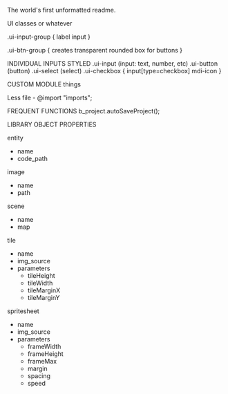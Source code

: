 The world's first unformatted readme.

UI classes or whatever

.ui-input-group {
	label
	input
}

.ui-btn-group {
	creates transparent rounded box for buttons
}

INDIVIDUAL INPUTS STYLED
.ui-input (input: text, number, etc)
.ui-button (button)
.ui-select (select)
.ui-checkbox {
	input[type=checkbox]
	mdi-icon
}

CUSTOM MODULE things

Less file 
	- @import "imports";

FREQUENT FUNCTIONS
	b_project.autoSaveProject();

LIBRARY OBJECT PROPERTIES

entity
 * name 
 * code_path

image
 * name
 * path

scene
 * name
 * map

tile
 * name
 * img_source
 * parameters
   * tileHeight
   * tileWidth
   * tileMarginX
   * tileMarginY
   
spritesheet
 * name
 * img_source
 * parameters
   * frameWidth
   * frameHeight
   * frameMax
   * margin
   * spacing
   * speed
